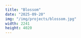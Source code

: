 ```yaml
---
title: "Blossom"
date: "2025-09-20"
img: "/img/projects/blossom.jpg"
width: 2241
height: 4020
---
```

